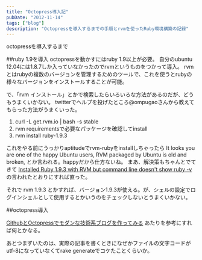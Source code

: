 ```yaml
---
title: "Octopress導入記"
pubDate: "2012-11-14"
tags: ["blog"]
description: "Octopressを導入するまでの手順とrvmを使ったRuby環境構築の記録"
---
```


octopressを導入するまで

##ruby 1.9を導入
octopressを動かすにはruby 1.9以上が必要。
自分のubuntu 12.04には1.8.7しか入っていなかったのでrvmというものをつかって導入。
rvmとはrubyの複数のバージョンを管理するためのツールで、これを使うとrubyの様々なバージョンをインストールすることが可能。

で、「rvm インストール」とかで検索したらいろいろな方法があるのだが、どうもうまくいかない。
twitterでヘルプを投げたところ@ompugaoさんから教えてもらった方法がうまくいった。

1. curl -L get.rvm.io | bash -s stable
2. rvm requirementsで必要なパッケージを確認してinstall
3. rvm install ruby-1.9.3

これをやる前にうっかりaptitudeでrvm-rubyをinstallしちゃったら
    It looks you are one of the happy Ubuntu users, 
    RVM packaged by Ubuntu is old and broken, 
とか言われる。happyだから仕方ないね。
まあ、解決策もちゃんとでてきて
[Installed Ruby 1.9.3 with RVM but command line doesn't show ruby -v](http://stackoverflow.com/questions/9056008/installed-ruby-1-9-3-with-rvm-but-command-line-doesnt-show-ruby-v/9056395#9056395)
の言われたとおりにすれば直った。

それで
    rvm 1.9.3
とかすれば、バージョン1.9.3が使える。が、シェルの設定でログインシェルとして使用するとかいうのをチェックしないとうまくいかない。

##octopress導入

[GithubとOctopressでモダンな技術系ブログを作ってみる](http://blog.glidenote.com/blog/2011/11/07/install-octopress-on-github/)
あたりを参考にすれば何とかなる。

あとつまずいたのは、実際の記事を書くときになぜかファイルの文字コードがutf-8になっていなくてrake generateでコケたことくらいか。


